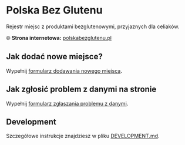 # Polska Bez Glutenu
Rejestr miejsc z produktami bezglutenowymi, przyjaznych dla celiaków.

🌐 **Strona internetowa:** [polskabezglutenu.pl](https://polskabezglutenu.pl)

## Jak dodać nowe miejsce?

Wypełnij [formularz dodawania nowego miejsca](https://github.com/aetas/polskabezglutenu/issues/new?template=new-place.yml).

## Jak zgłosić problem z danymi na stronie

Wypełnij [formularz zgłaszania problemu z danymi](https://github.com/aetas/polskabezglutenu/issues/new?template=data-problem.yml).

## Development

Szczegółowe instrukcje znajdziesz w pliku [DEVELOPMENT.md](DEVELOPMENT.md).
